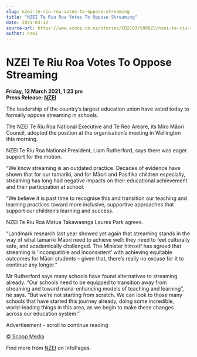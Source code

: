 ```yaml
---
slug: nzei-te-riu-roa-votes-to-oppose-streaming
title: "NZEI Te Riu Roa Votes To Oppose Streaming"
date: 2021-03-12
source-url: https://www.scoop.co.nz/stories/ED2103/S00022/nzei-te-riu-roa-votes-to-oppose-streaming.htm
author: nzei
---
```

NZEI Te Riu Roa Votes To Oppose Streaming
=========================================

**Friday, 12 March 2021, 1:23 pm**  
**Press Release: [NZEI](https://info.scoop.co.nz/NZEI)**

The leadership of the country’s largest education union have voted today to formally oppose streaming in schools.

The NZEI Te Riu Roa National Executive and Te Reo Areare, its Miro Māori Council, adopted the position at the organisation’s meeting in Wellington this morning.

NZEI Te Riu Roa National President, Liam Rutherford, says there was eager support for the motion.

“We know streaming is an outdated practice. Decades of evidence have shown that for our tamariki, and for Māori and Pasifika children especially, streaming has long had negative impacts on their educational achievement and their participation at school.

“We believe it is past time to recognise this and transition our teaching and learning practices toward more inclusive, supportive approaches that support our children’s learning and success.

NZEI Te Riu Roa Matua Takawaenga Laures Park agrees.

“Landmark research last year showed yet again that streaming stands in the way of what tamariki Māori need to achieve well: they need to feel culturally safe, and academically challenged. The Minister himself has agreed that streaming is ‘incompatible and inconsistent’ with achieving equitable outcomes for Māori students – given that, there’s really no excuse for it to continue any longer.”

Mr Rutherford says many schools have found alternatives to streaming already. “Our schools need to be equipped to transition away from streaming and toward mana-enhancing models of teaching and learning”, he says. “But we’re not starting from scratch. We can look to those many schools that have started this journey already, doing some incredible, world-leading things in this area, as we begin to make these changes across our education system.”

Advertisement - scroll to continue reading





[© Scoop Media](http://www.scoop.co.nz/about/terms.html)

Find more from [NZEI](https://info.scoop.co.nz/NZEI) on InfoPages.